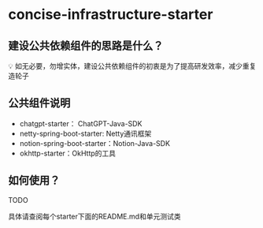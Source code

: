 # concise-infrastructure-starter

## 建设公共依赖组件的思路是什么？

<aside>
💡 如无必要，勿增实体，建设公共依赖组件的初衷是为了提高研发效率，减少重复造轮子
</aside>

## 公共组件说明

- chatgpt-starter： ChatGPT-Java-SDK
- netty-spring-boot-starter: Netty通讯框架
- notion-spring-boot-starter：Notion-Java-SDK
- okhttp-starter：OkHttp的工具

## 如何使用？

TODO

具体请查阅每个starter下面的README.md和单元测试类

